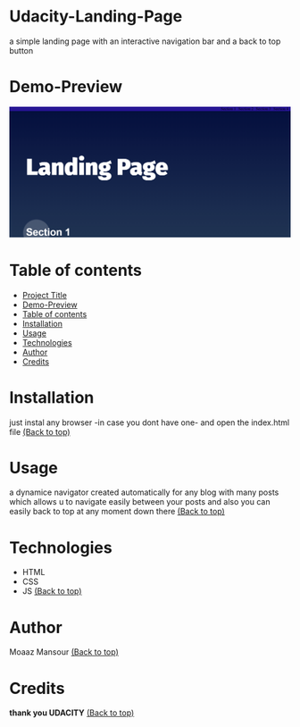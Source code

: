 <!-- Add banner here -->

# Udacity-Landing-Page

a simple landing page with an interactive navigation bar and a back to top button 


# Demo-Preview

<!-- Add a demo for your project -->
![The Demo Preview](images/demo_preview.png "Demo Preview")


# Table of contents

- [Project Title](#Udacity-Landing-Page)
- [Demo-Preview](#Demo-Preview)
- [Table of contents](#table-of-contents)
- [Installation](#installation)
- [Usage](#usage)
- [Technologies](#Technologies)
- [Author](#Author)
- [Credits](#Credits)

# Installation
just instal any browser -in case you dont have one- and open the index.html file
[(Back to top)](#table-of-contents)


# Usage
a dynamice navigator created automatically for any blog with many posts which allows u to navigate easily between your posts and also you can easily back to top at any moment down there 
[(Back to top)](#table-of-contents)

# Technologies
* HTML
* CSS
* JS
[(Back to top)](#table-of-contents)

# Author
Moaaz Mansour
[(Back to top)](#table-of-contents)

# Credits
**thank you UDACITY**
[(Back to top)](#table-of-contents)
